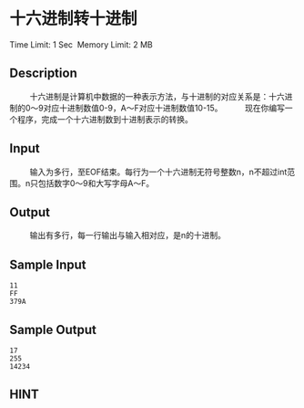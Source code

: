 # 十六进制转十进制
Time Limit: 1 Sec  Memory Limit: 2 MB


## Description
         十六进制是计算机中数据的一种表示方法，与十进制的对应关系是：十六进制的0～9对应十进制数值0-9，A～F对应十进制数值10-15。
         现在你编写一个程序，完成一个十六进制数到十进制表示的转换。


## Input
         输入为多行，至EOF结束。每行为一个十六进制无符号整数n，n不超过int范围。n只包括数字0～9和大写字母A～F。


## Output
         输出有多行，每一行输出与输入相对应，是n的十进制。


## Sample Input
```
11
FF
379A

```
## Sample Output
```
17
255
14234

```

## HINT
